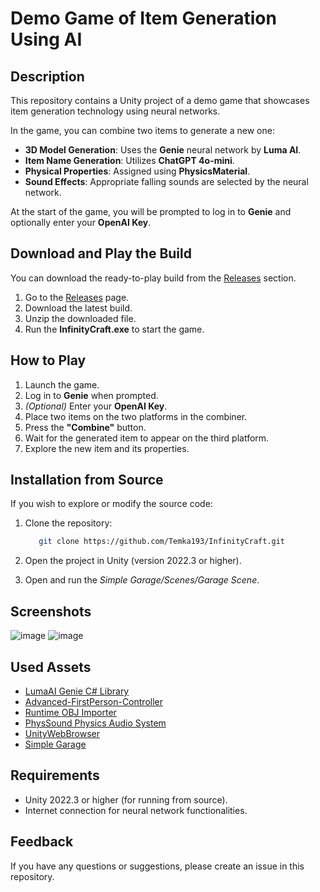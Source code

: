 # Demo Game of Item Generation Using AI

## Description

This repository contains a Unity project of a demo game that showcases item generation technology using neural networks.

In the game, you can combine two items to generate a new one:

- **3D Model Generation**: Uses the **Genie** neural network by **Luma AI**.
- **Item Name Generation**: Utilizes **ChatGPT 4o-mini**.
- **Physical Properties**: Assigned using **PhysicsMaterial**.
- **Sound Effects**: Appropriate falling sounds are selected by the neural network.

At the start of the game, you will be prompted to log in to **Genie** and optionally enter your **OpenAI Key**.

## Download and Play the Build

You can download the ready-to-play build from the [Releases](https://github.com/Temka193/InfinityCraft/releases) section.

1. Go to the [Releases](https://github.com/Temka193/InfinityCraft/releases) page.
2. Download the latest build.
3. Unzip the downloaded file.
4. Run the **InfinityCraft.exe** to start the game.

## How to Play

1. Launch the game.
2. Log in to **Genie** when prompted.
3. *(Optional)* Enter your **OpenAI Key**.
4. Place two items on the two platforms in the combiner.
5. Press the **"Combine"** button.
6. Wait for the generated item to appear on the third platform.
7. Explore the new item and its properties.

## Installation from Source

If you wish to explore or modify the source code:

1. Clone the repository:

   ```bash
      git clone https://github.com/Temka193/InfinityCraft.git
   ```
3. Open the project in Unity (version 2022.3 or higher).
4. Open and run the *Simple Garage/Scenes/Garage Scene*.

## Screenshots

![image](https://github.com/user-attachments/assets/a8fabe89-58d9-470f-9aa6-3090406d7f6d)
![image](https://github.com/user-attachments/assets/ca0a6435-e36b-4aec-ac91-11e5c826fcfa)


## Used Assets

- [LumaAI Genie C# Library](https://github.com/Temka193/LumaAIGenieSharp)
- [Advanced-FirstPerson-Controller](https://github.com/moe4b-professional/Advanced-FirstPerson-Controller)
- [Runtime OBJ Importer](https://assetstore.unity.com/packages/tools/modeling/runtime-obj-importer-49547)
- [PhysSound Physics Audio System](https://discussions.unity.com/t/open-source-physsound-physics-audio-system/585439)
- [UnityWebBrowser](https://github.com/Voltstro-Studios/UnityWebBrowser)
- [Simple Garage](https://assetstore.unity.com/packages/3d/props/interior/simple-garage-197251)

## Requirements
- Unity 2022.3 or higher (for running from source).
- Internet connection for neural network functionalities.

## Feedback
If you have any questions or suggestions, please create an issue in this repository.
